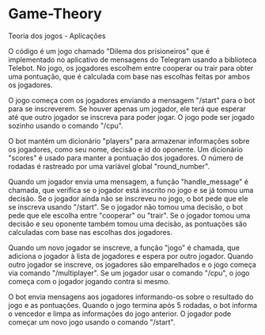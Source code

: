 # Game-Theory
 Teoria dos jogos - Aplicações

O código é um jogo chamado "Dilema dos prisioneiros" que é implementado no aplicativo de mensagens do Telegram usando a biblioteca Telebot. No jogo, os jogadores escolhem entre cooperar ou trair para obter uma pontuação, que é calculada com base nas escolhas feitas por ambos os jogadores.

O jogo começa com os jogadores enviando a mensagem "/start" para o bot para se inscreverem. Se houver apenas um jogador, ele terá que esperar até que outro jogador se inscreva para poder jogar. O jogo pode ser jogado sozinho usando o comando "/cpu".

O bot mantém um dicionário "players" para armazenar informações sobre os jogadores, como seu nome, decisão e id do oponente. Um dicionário "scores" é usado para manter a pontuação dos jogadores. O número de rodadas é rastreado por uma variável global "round_number".

Quando um jogador envia uma mensagem, a função "handle_message" é chamada, que verifica se o jogador está inscrito no jogo e se já tomou uma decisão. Se o jogador ainda não se inscreveu no jogo, o bot pede que ele se inscreva usando "/start". Se o jogador não tomou uma decisão, o bot pede que ele escolha entre "cooperar" ou "trair". Se o jogador tomou uma decisão e seu oponente também tomou uma decisão, as pontuações são calculadas com base nas escolhas dos jogadores.

Quando um novo jogador se inscreve, a função "jogo" é chamada, que adiciona o jogador à lista de jogadores e espera por outro jogador. Quando outro jogador se inscreve, os jogadores são emparelhados e o jogo começa via comando "/multiplayer". Se um jogador usar o comando "/cpu", o jogo começa com o jogador jogando contra si mesmo.

O bot envia mensagens aos jogadores informando-os sobre o resultado do jogo e as pontuações. Quando o jogo termina após 5 rodadas, o bot informa o vencedor e limpa as informações do jogo anterior. O jogador pode começar um novo jogo usando o comando "/start".
